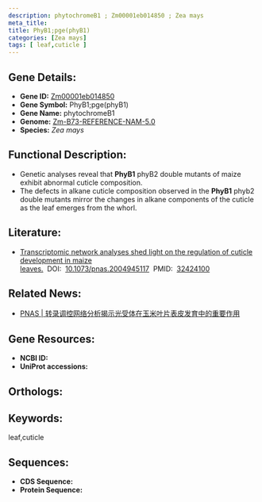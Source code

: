 ```yaml
---
description: phytochromeB1 ; Zm00001eb014850 ; Zea mays
meta_title:
title: PhyB1;pge(phyB1)
categories: [Zea mays]
tags: [ leaf,cuticle ]
---
```


## Gene Details:
- **Gene ID:**	[Zm00001eb014850]()
- **Gene Symbol:** PhyB1;pge(phyB1)
- **Gene Name:** phytochromeB1
- **Genome:** [Zm-B73-REFERENCE-NAM-5.0]()
- **Species:** *Zea mays*

## Functional Description:
   - Genetic analyses reveal that **PhyB1** phyB2 double mutants of maize exhibit abnormal cuticle composition.
   - The defects in alkane cuticle composition observed in the **PhyB1** phyb2 double mutants mirror the changes in alkane components of the cuticle as the leaf emerges from the whorl.

## Literature:
   - [Transcriptomic network analyses shed light on the regulation of cuticle development in maize leaves.]( https://www.pnas.org/doi/full/10.1073/pnas.2004945117)&nbsp;&nbsp;DOI:&nbsp;&nbsp;[10.1073/pnas.2004945117](https://www.pnas.org/doi/full/10.1073/pnas.2004945117)&nbsp;&nbsp;PMID:&nbsp;&nbsp;[32424100](https://pubmed.ncbi.nlm.nih.gov/32424100/)

## Related News:
   - [PNAS | 转录调控网络分析揭示光受体在玉米叶片表皮发育中的重要作用](https://mp.weixin.qq.com/s?__biz=MzU3ODY3MDM0NA==&mid=2247495356&idx=1&sn=2136151d3e416510bf4e206d3437856c&chksm=fd7374dbca04fdcd20f1388ced8c759247aa9caa536070a85747816569235ef541ec92860ca9&scene=27#wechat_redirect)

## Gene Resources:
- **NCBI ID:** [](https://www.ncbi.nlm.nih.gov/gene/?term=)
- **UniProt accessions:** [](https://www.uniprot.org/uniprotkb//entry)

## Orthologs:

## Keywords:
leaf,cuticle

## Sequences:
- **CDS Sequence:**
- **Protein Sequence:**
